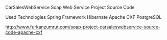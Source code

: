 CarSalesWebService Soap Web Service Project Source Code

Used Technologies
Spring Framework
Hibernate
Apache CXF
PostgreSQL

http://www.furkanzumrut.com/soap-project-carsaleswebservice-source-code-apache-cxf
